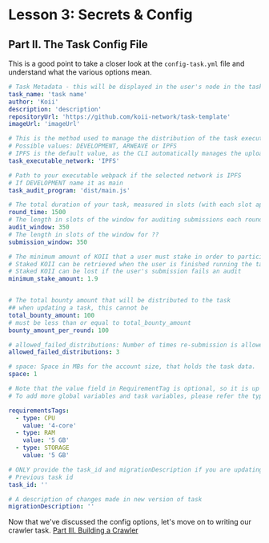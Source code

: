 # Lesson 3: Secrets & Config

## Part II. The Task Config File

This is a good point to take a closer look at the `config-task.yml` file and understand what the various options mean.

```yaml
# Task Metadata - this will be displayed in the user's node in the task listing
task_name: 'task name'
author: 'Koii'
description: 'description'
repositoryUrl: 'https://github.com/koii-network/task-template'
imageUrl: 'imageUrl'

# This is the method used to manage the distribution of the task executable to the users' nodes. You will not usually need to change this
# Possible values: DEVELOPMENT, ARWEAVE or IPFS
# IPFS is the default value, as the CLI automatically manages the upload process via the Koii Storage SDK.
task_executable_network: 'IPFS'

# Path to your executable webpack if the selected network is IPFS
# If DEVELOPMENT name it as main
task_audit_program: 'dist/main.js'

# The total duration of your task, measured in slots (with each slot approximately equal to 408ms)
round_time: 1500
# The length in slots of the window for auditing submissions each round
audit_window: 350
# The length in slots of the window for ??
submission_window: 350

# The minimum amount of KOII that a user must stake in order to participate in the task
# Staked KOII can be retrieved when the user is finished running the task
# Staked KOII can be lost if the user's submission fails an audit
minimum_stake_amount: 1.9


# The total bounty amount that will be distributed to the task
## when updating a task, this cannot be
total_bounty_amount: 100
# must be less than or equal to total_bounty_amount
bounty_amount_per_round: 100

# allowed_failed_distributions: Number of times re-submission is allowed for the distribution list in case of an audit.
allowed_failed_distributions: 3

# space: Space in MBs for the account size, that holds the task data.
space: 1

# Note that the value field in RequirementTag is optional, so it is up to you to include it or not based on your use case.
# To add more global variables and task variables, please refer the type, value, description format shown below

requirementsTags:
  - type: CPU
    value: '4-core'
  - type: RAM
    value: '5 GB'
  - type: STORAGE
    value: '5 GB'

# ONLY provide the task_id and migrationDescription if you are updating the task otherwise leave blank
# Previous task id
task_id: ''

# A description of changes made in new version of task
migrationDescription: ''

```

<!-- TODO: More explanation of how to choose values for some of these options -->

Now that we've discussed the config options, let's move on to writing our crawler task. [Part III. Building a Crawler](./PartIII.md)
